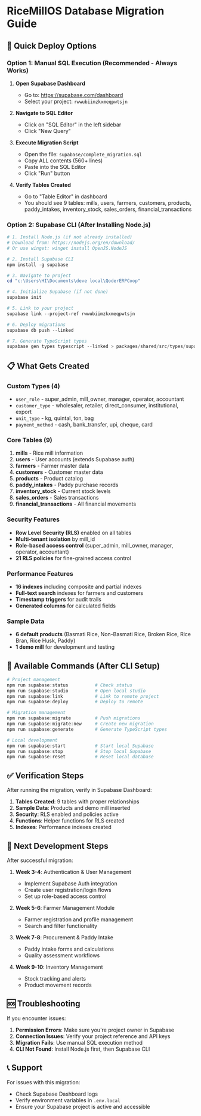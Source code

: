 # RiceMillOS Database Migration Guide

## 🚀 Quick Deploy Options

### Option 1: Manual SQL Execution (Recommended - Always Works)

1. **Open Supabase Dashboard**
   - Go to: https://supabase.com/dashboard
   - Select your project: `rwwubiimzkxmeqpwtsjn`

2. **Navigate to SQL Editor**
   - Click on "SQL Editor" in the left sidebar
   - Click "New Query"

3. **Execute Migration Script**
   - Open the file: `supabase/complete_migration.sql`
   - Copy ALL contents (560+ lines)
   - Paste into the SQL Editor
   - Click "Run" button

4. **Verify Tables Created**
   - Go to "Table Editor" in dashboard
   - You should see 9 tables: mills, users, farmers, customers, products, paddy_intakes, inventory_stock, sales_orders, financial_transactions

### Option 2: Supabase CLI (After Installing Node.js)

```powershell
# 1. Install Node.js (if not already installed)
# Download from: https://nodejs.org/en/download/
# Or use winget: winget install OpenJS.NodeJS

# 2. Install Supabase CLI
npm install -g supabase

# 3. Navigate to project
cd "c:\Users\HI\Documents\deve local\QoderERPCoop"

# 4. Initialize Supabase (if not done)
supabase init

# 5. Link to your project
supabase link --project-ref rwwubiimzkxmeqpwtsjn

# 6. Deploy migrations
supabase db push --linked

# 7. Generate TypeScript types
supabase gen types typescript --linked > packages/shared/src/types/supabase.ts
```

## 📋 What Gets Created

### Custom Types (4)
- `user_role` - super_admin, mill_owner, manager, operator, accountant
- `customer_type` - wholesaler, retailer, direct_consumer, institutional, export
- `unit_type` - kg, quintal, ton, bag  
- `payment_method` - cash, bank_transfer, upi, cheque, card

### Core Tables (9)
1. **mills** - Rice mill information
2. **users** - User accounts (extends Supabase auth)
3. **farmers** - Farmer master data
4. **customers** - Customer master data
5. **products** - Product catalog
6. **paddy_intakes** - Paddy purchase records
7. **inventory_stock** - Current stock levels
8. **sales_orders** - Sales transactions
9. **financial_transactions** - All financial movements

### Security Features
- **Row Level Security (RLS)** enabled on all tables
- **Multi-tenant isolation** by mill_id
- **Role-based access control** (super_admin, mill_owner, manager, operator, accountant)
- **21 RLS policies** for fine-grained access control

### Performance Features
- **16 indexes** including composite and partial indexes
- **Full-text search** indexes for farmers and customers
- **Timestamp triggers** for audit trails
- **Generated columns** for calculated fields

### Sample Data
- **6 default products** (Basmati Rice, Non-Basmati Rice, Broken Rice, Rice Bran, Rice Husk, Paddy)
- **1 demo mill** for development and testing

## 🔧 Available Commands (After CLI Setup)

```powershell
# Project management
npm run supabase:status          # Check status
npm run supabase:studio          # Open local studio
npm run supabase:link            # Link to remote project
npm run supabase:deploy          # Deploy to remote

# Migration management  
npm run supabase:migrate         # Push migrations
npm run supabase:migrate:new     # Create new migration
npm run supabase:generate        # Generate TypeScript types

# Local development
npm run supabase:start           # Start local Supabase
npm run supabase:stop            # Stop local Supabase
npm run supabase:reset           # Reset local database
```

## ✅ Verification Steps

After running the migration, verify in Supabase Dashboard:

1. **Tables Created**: 9 tables with proper relationships
2. **Sample Data**: Products and demo mill inserted
3. **Security**: RLS enabled and policies active
4. **Functions**: Helper functions for RLS created
5. **Indexes**: Performance indexes created

## 🎯 Next Development Steps

After successful migration:

1. **Week 3-4**: Authentication & User Management
   - Implement Supabase Auth integration
   - Create user registration/login flows
   - Set up role-based access control

2. **Week 5-6**: Farmer Management Module
   - Farmer registration and profile management
   - Search and filter functionality

3. **Week 7-8**: Procurement & Paddy Intake
   - Paddy intake forms and calculations
   - Quality assessment workflows

4. **Week 9-10**: Inventory Management
   - Stock tracking and alerts
   - Product movement records

## 🆘 Troubleshooting

If you encounter issues:

1. **Permission Errors**: Make sure you're project owner in Supabase
2. **Connection Issues**: Verify your project reference and API keys
3. **Migration Fails**: Use manual SQL execution method
4. **CLI Not Found**: Install Node.js first, then Supabase CLI

## 📞 Support

For issues with this migration:
- Check Supabase Dashboard logs
- Verify environment variables in `.env.local`
- Ensure your Supabase project is active and accessible